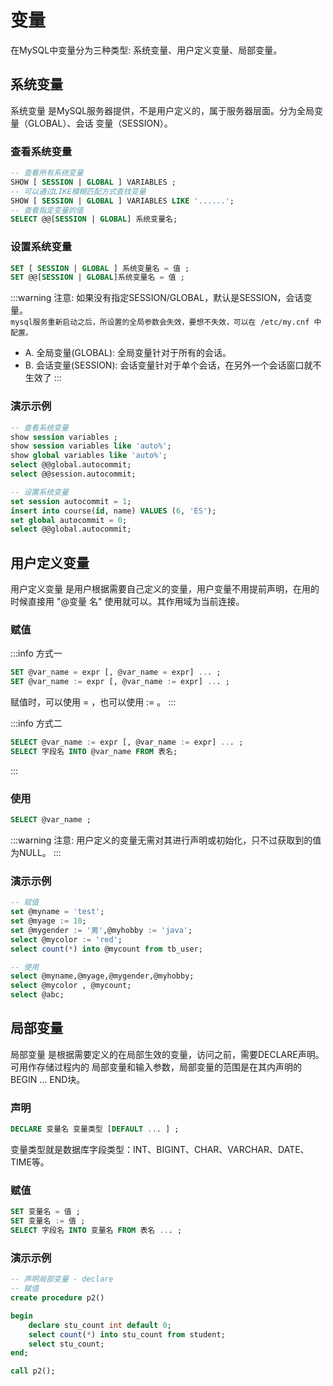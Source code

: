 # 变量
在MySQL中变量分为三种类型: 系统变量、用户定义变量、局部变量。

## 系统变量

系统变量 是MySQL服务器提供，不是用户定义的，属于服务器层面。分为全局变量（GLOBAL）、会话
变量（SESSION）。

### 查看系统变量

```SQL
-- 查看所有系统变量
SHOW [ SESSION | GLOBAL ] VARIABLES ; 
-- 可以通过LIKE模糊匹配方式查找变量
SHOW [ SESSION | GLOBAL ] VARIABLES LIKE '......'; 
-- 查看指定变量的值
SELECT @@[SESSION | GLOBAL] 系统变量名;
```


### 设置系统变量

```SQL
SET [ SESSION | GLOBAL ] 系统变量名 = 值 ;
SET @@[SESSION | GLOBAL]系统变量名 = 值 ;
```

:::warning 注意:
如果没有指定SESSION/GLOBAL，默认是SESSION，会话变量。                            
`mysql服务重新启动之后，所设置的全局参数会失效，要想不失效，可以在 /etc/my.cnf 中配置。`
- A. 全局变量(GLOBAL): 全局变量针对于所有的会话。
- B. 会话变量(SESSION): 会话变量针对于单个会话，在另外一个会话窗口就不生效了
:::

### 演示示例

```SQL
-- 查看系统变量
show session variables ;
show session variables like 'auto%';
show global variables like 'auto%';
select @@global.autocommit;
select @@session.autocommit;

-- 设置系统变量
set session autocommit = 1;
insert into course(id, name) VALUES (6, 'ES');
set global autocommit = 0;
select @@global.autocommit;
```

## 用户定义变量
用户定义变量 是用户根据需要自己定义的变量，用户变量不用提前声明，在用的时候直接用 "@变量
名" 使用就可以。其作用域为当前连接。

### 赋值

:::info 方式一
```SQL
SET @var_name = expr [, @var_name = expr] ... ;
SET @var_name := expr [, @var_name := expr] ... ;
```
赋值时，可以使用 = ，也可以使用 := 。
:::

:::info 方式二
```SQL
SELECT @var_name := expr [, @var_name := expr] ... ;
SELECT 字段名 INTO @var_name FROM 表名;
```
:::

### 使用

```SQL
SELECT @var_name ;
```

:::warning 注意:
用户定义的变量无需对其进行声明或初始化，只不过获取到的值为NULL。
  :::

### 演示示例

```SQL
-- 赋值
set @myname = 'test';
set @myage := 10;
set @mygender := '男',@myhobby := 'java';
select @mycolor := 'red';
select count(*) into @mycount from tb_user;

-- 使用
select @myname,@myage,@mygender,@myhobby;
select @mycolor , @mycount;
select @abc;
```

## 局部变量
局部变量 是根据需要定义的在局部生效的变量，访问之前，需要DECLARE声明。可用作存储过程内的
局部变量和输入参数，局部变量的范围是在其内声明的BEGIN ... END块。

### 声明

```SQL
DECLARE 变量名 变量类型 [DEFAULT ... ] ;
```
变量类型就是数据库字段类型：INT、BIGINT、CHAR、VARCHAR、DATE、TIME等。

### 赋值

```SQL
SET 变量名 = 值 ;
SET 变量名 := 值 ;
SELECT 字段名 INTO 变量名 FROM 表名 ... ;
```
### 演示示例

```SQL
-- 声明局部变量 - declare
-- 赋值
create procedure p2()

begin
    declare stu_count int default 0;
    select count(*) into stu_count from student;
    select stu_count;
end;

call p2();
```